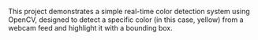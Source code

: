 This project demonstrates a simple real-time color detection system using OpenCV, designed to detect a specific color (in this case, yellow) from a webcam feed and highlight it with a bounding box.

